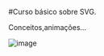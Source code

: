 #Curso básico sobre SVG.

Conceitos,animações...

![image](https://github.com/AllanMicuanski/estudos-svg/assets/125416884/595b8fce-9110-43e7-b3de-7d32c14fd966)
